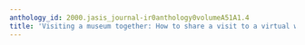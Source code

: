 ```yaml
---
anthology_id: 2000.jasis_journal-ir0anthology0volumeA51A1.4
title: 'Visiting a museum together: How to share a visit to a virtual world'
---
```

